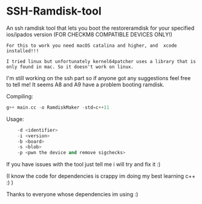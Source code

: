# SSH-Ramdisk-tool

An ssh ramdisk tool that lets you boot the restoreramdisk for your specified ios/ipados version (FOR CHECKM8 COMPATIBLE DEVICES ONLY!)

```
For this to work you need macOS catalina and higher, and  xcode installed!!!

I tried linux but unfortunately kernel64patcher uses a library that is only found in mac. So it doesn't work on linux.
```

I'm still working on the ssh part so if anyone got any suggestions feel free to tell me!
It seems A8 and A9 have a problem booting ramdisk.

Compiling:
```c++
g++ main.cc -o RamdiskMaker -std=c++11
```

Usage:
```c++
    -d <identifier>
    -i <version>
    -b <board>
    -s <blob>
    -p <pwn the device and remove sigchecks>
```
If you have issues with the tool just tell me i will try and fix it :)

(I know the code for dependencies is crappy im doing my best learning c++ :) )

Thanks to everyone whose dependencies im using :)
